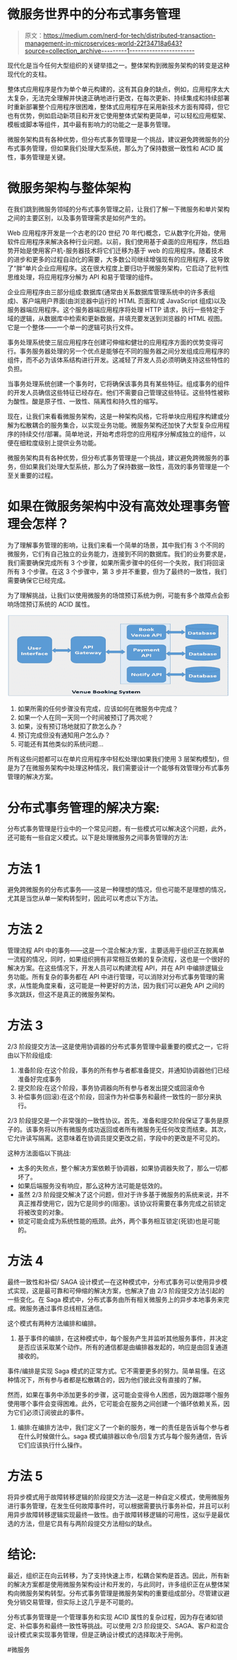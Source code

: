 # 微服务世界中的分布式事务管理

> 原文：<https://medium.com/nerd-for-tech/distributed-transaction-management-in-microservices-world-22f34718a643?source=collection_archive---------1----------------------->

现代化是当今任何大型组织的关键举措之一。整体架构到微服务架构的转变是这种现代化的支柱。

整体式应用程序是作为单个单元构建的，这有其自身的缺点，例如，应用程序太大太复杂，无法完全理解并快速正确地进行更改，在每次更新、持续集成和持续部署时重新部署整个应用程序很困难，整体式应用程序在采用新技术方面有障碍，但它也有优势，例如启动新项目和开发它使用整体式架构更简单，可以轻松应用框架、模板或脚本等组件，其中最有影响力的功能之一是事务管理。

微服务架构具有各种优势，但分布式事务管理是一个挑战，建议避免跨微服务的分布式事务管理，但如果我们处理大型系统，那么为了保持数据一致性和 ACID 属性，事务管理是关键。

# 微服务架构与整体架构

在我们跳到微服务领域的分布式事务管理之前，让我们了解一下微服务和单片架构之间的主要区别，以及事务管理需求是如何产生的。

Web 应用程序开发是一个古老的(20 世纪 70 年代)概念，它从数字化开始，使用软件应用程序来解决各种行业问题。以前，我们使用基于桌面的应用程序，然后趋势开始是使用客户机-服务器技术将它们迁移为基于 web 的应用程序。随着技术的进步和更多的过程自动化的需要，大多数公司继续增强现有的应用程序，这导致了“胖”单片企业应用程序。这在很大程度上要归功于微服务架构，它启动了批判性思维处理，将应用程序分解为 API 和易于管理的组件。

企业应用程序由三部分组成:数据库(通常由关系数据库管理系统中的许多表组成)、客户端用户界面(由浏览器中运行的 HTML 页面和/或 JavaScript 组成)以及服务器端应用程序。这个服务器端应用程序将处理 HTTP 请求，执行一些特定于域的逻辑，从数据库中检索和更新数据，并填充要发送到浏览器的 HTML 视图。它是一个整体——一个单一的逻辑可执行文件。

事务处理系统使三层应用程序在创建可伸缩和健壮的应用程序方面的优势变得可行。事务服务器处理的另一个优点是能够在不同的服务器之间分发组成应用程序的组件，而不必为该体系结构进行开发。这减轻了开发人员必须明确支持这些特性的负担。

当事务处理系统创建一个事务时，它将确保该事务具有某些特征。组成事务的组件的开发人员确信这些特征已经存在。他们不需要自己管理这些特征。这些特性被称为酸性。酸是原子性、一致性、隔离性和持久性的缩写。

现在，让我们来看看微服务架构，这是一种架构风格，它将单块应用程序构建或分解为松散耦合的服务集合，以实现业务功能。微服务架构还加快了大型复杂应用程序的持续交付/部署。简单地说，开始考虑将您的应用程序分解成独立的组件，以便在细粒度级别上提供业务功能。

微服务架构具有各种优势，但分布式事务管理是一个挑战，建议避免跨微服务的事务，但如果我们处理大型系统，那么为了保持数据一致性，高效的事务管理是一个至关重要的过程。

# 如果在微服务架构中没有高效处理事务管理会怎样？

为了理解事务管理的影响，让我们来看一个简单的场景，其中我们有 3 个不同的微服务，它们有自己独立的业务能力，连接到不同的数据库。我们的业务要求是，我们需要确保完成所有 3 个步骤，如果所需步骤中的任何一个失败，我们将回滚所有 3 个步骤。在这 3 个步骤中，第 3 步并不重要，但为了最终的一致性，我们需要确保它已经完成。

为了理解挑战，让我们以使用微服务的场馆预订系统为例，可能有多个故障点会影响场馆预订系统的 ACID 属性。

![](img/f43e009826dd3377924b38560d7d41eb.png)

1.  如果所需的任何步骤没有完成，应该如何在微服务中完成？
2.  如果一个人在同一天同一个时间被预订了两次呢？
3.  如果，没有预订场地就扣了款怎么办？
4.  预订完成但没有通知用户怎么办？
5.  可能还有其他类似的系统问题…

所有这些问题都可以在单片应用程序中轻松处理(如果我们使用 3 层架构模型)，但是为了在微服务架构中处理这种情况，我们需要设计一个能够有效管理分布式事务管理的解决方案。

# 分布式事务管理的解决方案:

分布式事务管理是行业中的一个常见问题，有一些模式可以解决这个问题，此外，还可能有一些自定义模式。以下是处理微服务之间事务管理的方法:

# 方法 1

避免跨微服务的分布式事务——这是一种理想的情况，但也可能不是理想的情况，尤其是当您从单一架构转型时，因此可以考虑以下方法。

# 方法 2

管理流程 API 中的事务——这是一个混合解决方案，主要适用于组织正在脱离单一流程的情况，同时，如果组织拥有非常相互依赖的复杂流程，这也是一个很好的解决方案。在这些情况下，开发人员可以构建流程 API，并在 API 中编排逻辑业务功能。所有复杂的事务都在 API 中进行管理，可以消除对分布式事务管理的需求，从性能角度来看，这可能是一种更好的方法，因为我们可以避免 API 之间的多次跳跃，但这不是真正的微服务架构。

# 方法 3

2/3 阶段提交方法—这是使用协调器的分布式事务管理中最重要的模式之一，它将由以下阶段组成:

1.  准备阶段:在这个阶段，事务的所有参与者都准备提交，并通知协调器他们已经准备好完成事务
2.  提交阶段:在这个阶段，事务协调器向所有参与者发出提交或回滚命令
3.  补偿事务(回滚):在这个阶段，回滚作为补偿事务和最终一致性的一部分来执行。

2/3 阶段提交是一个非常强的一致性协议。首先，准备和提交阶段保证了事务是原子的。该事务将以所有微服务成功返回或者所有微服务无任何改变而结束。其次，它允许读写隔离。这意味着在协调员提交更改之前，字段中的更改是不可见的。

这种方法面临以下挑战:

*   太多的失败点，整个解决方案依赖于协调器，如果协调器失败了，那么一切都坏了。
*   如果后端服务没有响应，那么这种方法可能是低效的。
*   虽然 2/3 阶段提交解决了这个问题，但对于许多基于微服务的系统来说，并不真正推荐使用它，因为它是同步的(阻塞)。该协议将需要在事务完成之前锁定将被改变的对象。
*   锁定可能会成为系统性能的瓶颈。此外，两个事务相互锁定(死锁)也是可能的。

# 方法 4

最终一致性和补偿/ SAGA 设计模式—在这种模式中，分布式事务可以使用异步模式实现，这是最可靠和可伸缩的解决方案，也解决了由 2/3 阶段提交方法引起的一些变化。在 Saga 模式中，分布式事务由所有相关微服务上的异步本地事务来完成。微服务通过事件总线相互通信。

这个模式有两种方法编排和编排。

1.  基于事件的编排，在这种模式中，每个服务产生并监听其他服务事件，并决定是否应该采取某个动作。所有的通信都是由编排器发起的，响应是由回复通道接收的。

事件/编排是实现 Saga 模式的正常方式。它不需要更多的努力。简单易懂。在这种情况下，所有参与者都是松散耦合的，因为他们彼此没有直接的了解。

然而，如果在事务中添加更多的步骤，这可能会变得令人困惑，因为跟踪哪个服务使用哪个事件会变得困难。此外，它可能会在服务之间创建一个循环依赖关系，因为它们必须订阅彼此的事件。

1.  编排:在编排方法中，我们定义了一个新的服务，唯一的责任是告诉每个参与者在什么时候做什么。saga 模式编排器以命令/回复方式与每个服务通信，告诉它们应该执行什么操作。

# 方法 5

将异步模式用于故障转移逻辑的阶段提交方法—这是一种自定义模式，使用微服务进行事务管理，在发生任何故障事件时，可以根据需要执行事务补偿，并且可以利用异步故障转移逻辑实现最终一致性。由于故障转移逻辑的可用性，这似乎是最优选的方法，但是它具有与两阶段提交方法相似的缺点。

# 结论:

最近，组织正在向云转移，为了支持快速上市，松耦合架构是首选。因此，所有新的解决方案都是使用微服务架构设计和开发的，与此同时，许多组织正在从整体架构向微服务架构转型。分布式事务管理是微服务架构的重要组成部分。尽管建议避免分销交易管理，但实际上这几乎是不可能的。

分布式事务管理是一个管理事务和实现 ACID 属性的复杂过程，因为存在诸如锁定、补偿事务和最终一致性等挑战。可以使用 2/3 阶段提交、SAGA、客户和混合设计模式来实现事务管理，但是正确设计模式的选择取决于用例。

#微服务